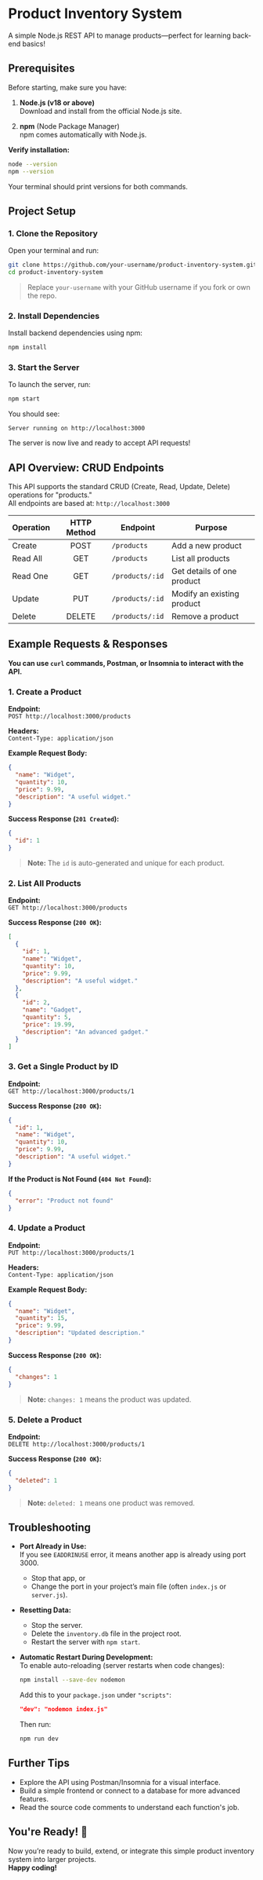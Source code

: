 # Product Inventory System

A simple Node.js REST API to manage products—perfect for learning back-end basics!

## Prerequisites

Before starting, make sure you have:

1. **Node.js (v18 or above)**  
   Download and install from the official Node.js site.

2. **npm** (Node Package Manager)  
   npm comes automatically with Node.js.

**Verify installation:**

```bash
node --version
npm --version
```

Your terminal should print versions for both commands.

## Project Setup

### 1. Clone the Repository

Open your terminal and run:

```bash
git clone https://github.com/your-username/product-inventory-system.git
cd product-inventory-system
```

> Replace `your-username` with your GitHub username if you fork or own the repo.

### 2. Install Dependencies

Install backend dependencies using npm:

```bash
npm install
```

### 3. Start the Server

To launch the server, run:

```bash
npm start
```

You should see:

```
Server running on http://localhost:3000
```

The server is now live and ready to accept API requests!

## API Overview: CRUD Endpoints

This API supports the standard CRUD (Create, Read, Update, Delete) operations for "products."  
All endpoints are based at: `http://localhost:3000`

| Operation | HTTP Method | Endpoint        | Purpose                    |
| --------- | :---------: | --------------- | -------------------------- |
| Create    |    POST     | `/products`     | Add a new product          |
| Read All  |     GET     | `/products`     | List all products          |
| Read One  |     GET     | `/products/:id` | Get details of one product |
| Update    |     PUT     | `/products/:id` | Modify an existing product |
| Delete    |   DELETE    | `/products/:id` | Remove a product           |

## Example Requests & Responses

**You can use `curl` commands, Postman, or Insomnia to interact with the API.**

### 1. Create a Product

**Endpoint:**  
`POST http://localhost:3000/products`

**Headers:**  
`Content-Type: application/json`

**Example Request Body:**

```json
{
  "name": "Widget",
  "quantity": 10,
  "price": 9.99,
  "description": "A useful widget."
}
```

**Success Response (`201 Created`):**

```json
{
  "id": 1
}
```

> **Note:** The `id` is auto-generated and unique for each product.

### 2. List All Products

**Endpoint:**  
`GET http://localhost:3000/products`

**Success Response (`200 OK`):**

```json
[
  {
    "id": 1,
    "name": "Widget",
    "quantity": 10,
    "price": 9.99,
    "description": "A useful widget."
  },
  {
    "id": 2,
    "name": "Gadget",
    "quantity": 5,
    "price": 19.99,
    "description": "An advanced gadget."
  }
]
```

### 3. Get a Single Product by ID

**Endpoint:**  
`GET http://localhost:3000/products/1`

**Success Response (`200 OK`):**

```json
{
  "id": 1,
  "name": "Widget",
  "quantity": 10,
  "price": 9.99,
  "description": "A useful widget."
}
```

**If the Product is Not Found (`404 Not Found`):**

```json
{
  "error": "Product not found"
}
```

### 4. Update a Product

**Endpoint:**  
`PUT http://localhost:3000/products/1`

**Headers:**  
`Content-Type: application/json`

**Example Request Body:**

```json
{
  "name": "Widget",
  "quantity": 15,
  "price": 9.99,
  "description": "Updated description."
}
```

**Success Response (`200 OK`):**

```json
{
  "changes": 1
}
```

> **Note:** `changes: 1` means the product was updated.

### 5. Delete a Product

**Endpoint:**  
`DELETE http://localhost:3000/products/1`

**Success Response (`200 OK`):**

```json
{
  "deleted": 1
}
```

> **Note:** `deleted: 1` means one product was removed.

## Troubleshooting

- **Port Already in Use:**  
  If you see `EADDRINUSE` error, it means another app is already using port 3000.

  - Stop that app, or
  - Change the port in your project’s main file (often `index.js` or `server.js`).

- **Resetting Data:**

  - Stop the server.
  - Delete the `inventory.db` file in the project root.
  - Restart the server with `npm start`.

- **Automatic Restart During Development:**  
  To enable auto-reloading (server restarts when code changes):

  ```bash
  npm install --save-dev nodemon
  ```

  Add this to your `package.json` under `"scripts"`:

  ```json
  "dev": "nodemon index.js"
  ```

  Then run:

  ```bash
  npm run dev
  ```

## Further Tips

- Explore the API using Postman/Insomnia for a visual interface.
- Build a simple frontend or connect to a database for more advanced features.
- Read the source code comments to understand each function's job.

## You're Ready! 🎉

Now you’re ready to build, extend, or integrate this simple product inventory system into larger projects.  
**Happy coding!**
